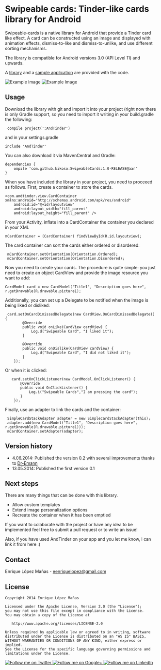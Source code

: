 Swipeable cards: Tinder-like cards library for Android
=================

Swipeable-cards is a native library for Android that provide a Tinder card like effect. A card can be constructed using an image and displayed with animation effects, dismiss-to-like and dismiss-to-unlike, and use different sorting mechanisms.

The library is compatible for Android versions 3.0 (API Level 11) and upwards.

A [library][1] and a [sample application][2] are provided with the code.

![Example Image][3]
![Example Image][4]


Usage
--------------------
Download the library with git and import it into your project (right now there is only Gradle support, so you need to import it writing in your build.gradle the following:

     compile project(':AndTinder')

and in your settings.gradle

    include 'AndTinder'
    
You can also download it via MavenCentral and Gradle:

    dependencies {
        ompile 'com.github.kikoso:SwipeableCards:1.0-RELEASE@aar'
    }

When you have included the library in your project, you need to proceeed as follows. First, create a container to store the cards.

    <com.andtinder.view.CardContainer xmlns:android="http://schemas.android.com/apk/res/android"
        android:id="@+id/layoutview"
        android:layout_width="fill_parent"
        android:layout_height="fill_parent" />
    
From your Activity, inflate into a CardContainer the container you declared in your XML
    
    mCardContainer = (CardContainer) findViewById(R.id.layoutview);

The card container can sort the cards either ordered or disordered:

     mCardContainer.setOrientation(Orientation.Ordered);
     mCardContainer.setOrientation(Orientation.Disordered);
     
Now you need to create your cards. The procedure is quite simple: you just need to create an object CardView and provide the image resource you want to add:

    CardModel card = new CardModel("Title1", "Description goes here", r.getDrawable(R.drawable.picture1);
    
Additionally, you can set up a Delegate to be notified when the image is being liked or disliked:
     
     card.setOnCardDimissedDelegate(new CardView.OnCardDimissedDelegate() {
            @Override
            public void onLike(CardView cardView) {
                Log.d("Swipeable Card", "I liked it");
            }

            @Override
            public void onDislike(CardView cardView) {
                Log.d("Swipeable Card", "I did not liked it");
            }
        });

Or when it is clicked:

       card.setOnClickListener(new CardModel.OnClickListener() {
           @Override
           public void OnClickListener() {
               Log.i("Swipeable Cards","I am pressing the card");
           }
        });
        
Finally, use an adapter to link the cards and the container:

     SimpleCardStackAdapter adapter = new SimpleCardStackAdapter(this);
     adapter.add(new CardModel("Title1", "Description goes here", r.getDrawable(R.drawable.picture1)));
     mCardContainer.setAdapter(adapter);
   

Version history
--------------------
*  4.06.2014: Published the version 0.2 with several improvements thanks to [Dr-Emann][5]
* 13.05.2014: Published the first version 0.1

Next steps
--------------------
There are many things that can be done with this library. 

* Allow custom templates
* Extend image personalization options
* Recreate the container when it has been emptied

If you want to colaborate with the project or have any idea to be implemented feel free to submit a pull request or to write an issue! 

Also, if you have used AndTinder on your app and you let me know, I can link it from here :)

Contact
--------------------

Enrique López Mañas - <eenriquelopez@gmail.com>

License
-------

    Copyright 2014 Enrique López Mañas

    Licensed under the Apache License, Version 2.0 (the "License");
    you may not use this file except in compliance with the License.
    You may obtain a copy of the License at

       http://www.apache.org/licenses/LICENSE-2.0

    Unless required by applicable law or agreed to in writing, software
    distributed under the License is distributed on an "AS IS" BASIS,
    WITHOUT WARRANTIES OR CONDITIONS OF ANY KIND, either express or implied.
    See the License for the specific language governing permissions and
    limitations under the License.


<a href="https://twitter.com/eenriquelopez">
  <img alt="Follow me on Twitter"
       src="https://raw.github.com/kikoso/android-stackblur/master/art/twitter.png" />
</a>
<a href="https://plus.google.com/103250453274111396206">
  <img alt="Follow me on Google+"
       src="https://raw.github.com/kikoso/android-stackblur/master/art/google-plus.png" />
</a>
<a href="http://de.linkedin.com/pub/enrique-l%C3%B3pez-ma%C3%B1as/15/4a9/876">
  <img alt="Follow me on LinkedIn"
       src="https://raw.github.com/kikoso/android-stackblur/master/art/linkedin.png" />

[1]: https://github.com/kikoso/AndTinder/tree/master/AndTinder
[2]: https://github.com/kikoso/AndTinder/tree/master/AndTinderDemo
[3]: https://raw.github.com/kikoso/AndTinder/master/art/captura1.png
[4]: https://raw.github.com/kikoso/AndTinder/master/art/captura2.png
[5]: https://github.com/Dr-Emann
